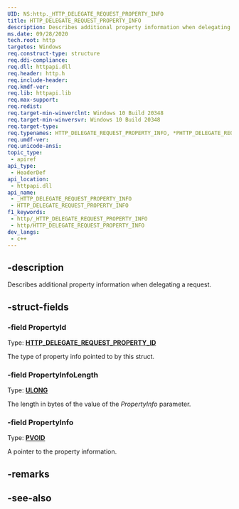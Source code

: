 ```yaml
---
UID: NS:http._HTTP_DELEGATE_REQUEST_PROPERTY_INFO
title: HTTP_DELEGATE_REQUEST_PROPERTY_INFO
description: Describes additional property information when delegating a request.
ms.date: 09/28/2020
tech.root: http
targetos: Windows
req.construct-type: structure
req.ddi-compliance: 
req.dll: httpapi.dll
req.header: http.h
req.include-header: 
req.kmdf-ver: 
req.lib: httpapi.lib
req.max-support: 
req.redist: 
req.target-min-winverclnt: Windows 10 Build 20348
req.target-min-winversvr: Windows 10 Build 20348
req.target-type: 
req.typenames: HTTP_DELEGATE_REQUEST_PROPERTY_INFO, *PHTTP_DELEGATE_REQUEST_PROPERTY_INFO
req.umdf-ver: 
req.unicode-ansi: 
topic_type:
 - apiref
api_type:
 - HeaderDef
api_location:
 - httpapi.dll
api_name:
 - _HTTP_DELEGATE_REQUEST_PROPERTY_INFO
 - HTTP_DELEGATE_REQUEST_PROPERTY_INFO
f1_keywords:
 - http/_HTTP_DELEGATE_REQUEST_PROPERTY_INFO
 - http/HTTP_DELEGATE_REQUEST_PROPERTY_INFO
dev_langs:
 - c++
---
```


## -description

Describes additional property information when delegating a request.

## -struct-fields

### -field PropertyId

Type: **[HTTP_DELEGATE_REQUEST_PROPERTY_ID](./ne-http-http_delegate_request_property_id.md)**

The type of property info pointed to by this struct.

### -field PropertyInfoLength

Type: **[ULONG](/windows/win32/winprog/windows-data-types)**

The length in bytes of the value of the *PropertyInfo* parameter.

### -field PropertyInfo

Type: **[PVOID](/windows/win32/winprog/windows-data-types)**

A pointer to the property information.

## -remarks

## -see-also
